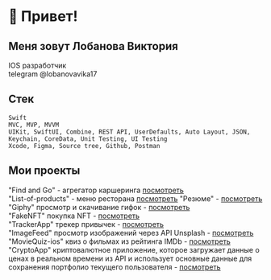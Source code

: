 # 👋 Привет!
## Меня зовут Лобанова Виктория      
IOS разработчик        
telegram @lobanovavika17

## Стек
~~~
Swift
MVC, MVP, MVVM
UIKit, SwiftUI, Combine, REST API, UserDefaults, Auto Layout, JSON, Keychain, CoreData, Unit Testing, UI Testing
Xcode, Figma, Source tree, Github, Postman
~~~

## Мои проекты
"Find and Go" - агрегатор каршеринга [посмотреть](https://github.com/Car-sharing-Mob-App-IOS/iOS)    
"List-of-products" - меню ресторана  [посмотреть](https://github.com/LobanovaViktoria/List-of-products)
"Резюме" - [посмотреть](https://github.com/LobanovaViktoria/ResumeApp)     
"Giphy" просмотр и скачивание гифок - [посмотреть](https://github.com/LobanovaViktoria/Giphy)     
"FakeNFT" покупка NFT - [посмотреть](https://github.com/LobanovaViktoria/iOS-FakeNFT)    
"TrackerApp" трекер привычек - [посмотреть](https://github.com/LobanovaViktoria/TrackerApp)    
"ImageFeed" просмотр изображений через API Unsplash - [посмотреть](https://github.com/LobanovaViktoria/ImageFeed)    
"MovieQuiz-ios" квиз о фильмах из рейтинга IMDb - [посмотреть](https://github.com/LobanovaViktoria/MovieQuiz-ios)    
"CryptoApp" криптовалютное приложение, которое загружает данные о ценах в реальном времени из API и использует основные данные для сохранения портфолио текущего пользователя - [посмотреть](https://github.com/LobanovaViktoria/CryptoApp)     



